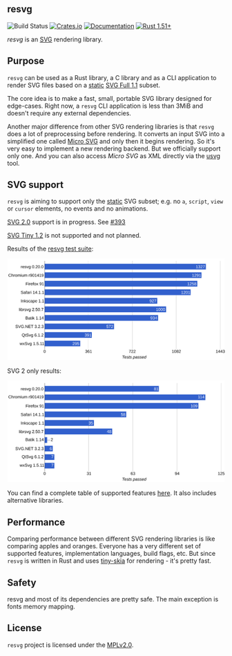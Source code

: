 ## resvg
![Build Status](https://github.com/RazrFalcon/resvg/workflows/Rust/badge.svg)
[![Crates.io](https://img.shields.io/crates/v/resvg.svg)](https://crates.io/crates/resvg)
[![Documentation](https://docs.rs/resvg/badge.svg)](https://docs.rs/resvg)
[![Rust 1.51+](https://img.shields.io/badge/rust-1.51+-orange.svg)](https://www.rust-lang.org)

*resvg* is an [SVG](https://en.wikipedia.org/wiki/Scalable_Vector_Graphics) rendering library.

## Purpose

`resvg` can be used as a Rust library, a C library and as a CLI application
to render SVG files based on a
[static](http://www.w3.org/TR/SVG11/feature#SVG-static)
[SVG Full 1.1](https://www.w3.org/TR/SVG11/) subset.

The core idea is to make a fast, small, portable SVG library designed for edge-cases.
Right now, a `resvg` CLI application is less than 3MiB and doesn't require any external dependencies.

Another major difference from other SVG rendering libraries is that `resvg` does a lot
of preprocessing before rendering. It converts an input SVG into a simplified one
called [Micro SVG](./docs/usvg_spec.adoc) and only then it begins rendering.
So it's very easy to implement a new rendering backend.
But we officially support only one.
And you can also access *Micro SVG* as XML directly via the [usvg](./usvg) tool.

## SVG support

`resvg` is aiming to support only the [static](http://www.w3.org/TR/SVG11/feature#SVG-static)
SVG subset; e.g. no `a`, `script`, `view` or `cursor` elements, no events and no animations.

[SVG 2.0](https://www.w3.org/TR/SVG2/) support is in progress.
See [#393](https://github.com/RazrFalcon/resvg/issues/393)

[SVG Tiny 1.2](https://www.w3.org/TR/SVGTiny12/) is not supported and not planned.

Results of the [resvg test suite](./tests/README.md):

![](./.github/chart.svg)

SVG 2 only results:

![](./.github/chart-svg2.svg)

You can find a complete table of supported features
[here](https://razrfalcon.github.io/resvg-test-suite/svg-support-table.html).
It also includes alternative libraries.

## Performance

Comparing performance between different SVG rendering libraries is like comparing
apples and oranges. Everyone has a very different set of supported features,
implementation languages, build flags, etc.
But since `resvg` is written in Rust and uses [tiny-skia] for rendering - it's pretty fast.

## Safety

resvg and most of its dependencies are pretty safe.
The main exception is fonts memory mapping.

## License

`resvg` project is licensed under the [MPLv2.0](https://www.mozilla.org/en-US/MPL/).

[rustybuzz]: https://github.com/RazrFalcon/rustybuzz
[tiny-skia]: https://github.com/RazrFalcon/tiny-skia
